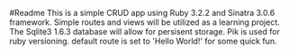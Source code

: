 #Readme
This is a simple CRUD app using Ruby 3.2.2 and Sinatra 3.0.6 framework.
Simple routes and views will be utilized as a learning project. The Sqlite3 1.6.3 database will allow for persisent storage. Pik is used for ruby versioning.
default route is set to 'Hello World!' for some quick fun.